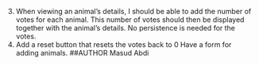 3.  When viewing an animal’s details, I should be able to add the number of votes for each animal. This number of votes should then be displayed together with the animal’s details. No persistence is needed for the votes.
4.  Add a reset button that resets the votes back to 0
Have a form for adding animals.
##AUTHOR
Masud Abdi 
 
